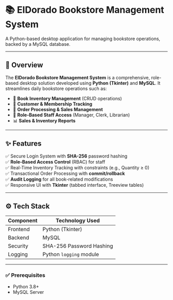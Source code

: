 # 📚 ElDorado Bookstore Management System

A Python-based desktop application for managing bookstore operations, backed by a MySQL database.

---

## 📌 Overview

The **ElDorado Bookstore Management System** is a comprehensive, role-based desktop solution developed using **Python (Tkinter)** and **MySQL**. It streamlines daily bookstore operations such as:

- 📖 **Book Inventory Management** (CRUD operations)
- 👥 **Customer & Membership Tracking**
- 🛒 **Order Processing & Sales Management**
- 👔 **Role-Based Staff Access** (Manager, Clerk, Librarian)
- 📊 **Sales & Inventory Reports**

---

## ✨ Features

✅ Secure Login System with **SHA-256** password hashing  
✅ **Role-Based Access Control** (RBAC) for staff  
✅ Real-Time Inventory Tracking with constraints (e.g., Quantity ≥ 0)  
✅ Transactional Order Processing with **commit/rollback**  
✅ **Audit Logging** for all book-related modifications  
✅ Responsive UI with **Tkinter** (tabbed interface, Treeview tables)

---

## ⚙️ Tech Stack

| Component | Technology Used        |
|----------|------------------------|
| Frontend | Python (Tkinter)       |
| Backend  | MySQL                  |
| Security | SHA-256 Password Hashing |
| Logging  | Python `logging` module |

---
### ✅ Prerequisites

- Python 3.8+
- MySQL Server
